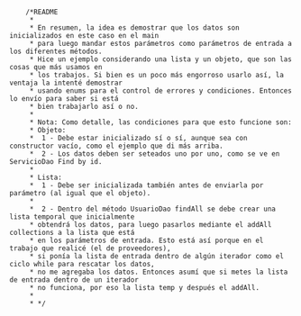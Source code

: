 		/*README
		 * 
		 * En resumen, la idea es demostrar que los datos son inicializados en este caso en el main
		 * para luego mandar estos parámetros como parámetros de entrada a los diferentes métodos.
		 * Hice un ejemplo considerando una lista y un objeto, que son las cosas que más usamos en
		 * los trabajos. Si bien es un poco más engorroso usarlo así, la ventaja la intenté demostrar
		 * usando enums para el control de errores y condiciones. Entonces lo envío para saber si está
		 * bien trabajarlo así o no.
		 * 
		 * Nota: Como detalle, las condiciones para que esto funcione son:
		 * Objeto:
		 * 	1 - Debe estar inicializado sí o sí, aunque sea con constructor vacío, como el ejemplo que di más arriba.
		 * 	2 - Los datos deben ser seteados uno por uno, como se ve en ServicioDao Find by id.
		 * 
		 * Lista:
		 * 	1 - Debe ser inicializada también antes de enviarla por parámetro (al igual que el objeto).
		 * 
		 *  2 - Dentro del método UsuarioDao findAll se debe crear una lista temporal que inicialmente
		 * obtendrá los datos, para luego pasarlos mediante el addAll collections a la lista que está
		 * en los parámetros de entrada. Esto está así porque en el trabajo que realicé (el de proveedores),
		 * si ponía la lista de entrada dentro de algún iterador como el ciclo while para rescatar los datos,
		 * no me agregaba los datos. Entonces asumí que si metes la lista de entrada dentro de un iterador
		 * no funciona, por eso la lista temp y después el addAll.
		 * 
		 * */

